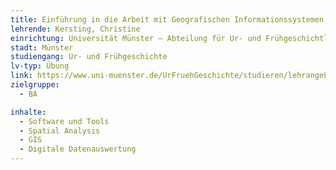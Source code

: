 ```yaml
---
title: Einführung in die Arbeit mit Geografischen Informationssystemen für Studierende des Studienganges AGL
lehrende: Kersting, Christine
einrichtung: Universität Münster – Abteilung für Ur- und Frühgeschichtliche Archäologie
stadt: Münster
studiengang: Ur- und Frühgeschichte
lv-typ: Übung
link: https://www.uni-muenster.de/UrFruehGeschichte/studieren/lehrangebot_der_abteilung.html
zielgruppe:
  - BA

inhalte:
  - Software und Tools
  - Spatial Analysis
  - GIS
  - Digitale Datenauswertung
---
```

 

